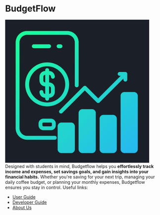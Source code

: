 # BudgetFlow
![](images/Icon.png)<br>
Designed with students in mind, Budgetflow helps you **effortlessly track income and expenses, set savings goals, and
gain insights into your financial habits.** Whether you're saving for your next trip, managing your daily coffee budget,
or planning your monthly expenses, Budgetflow ensures you stay in control.
Useful links:
* [User Guide](UserGuide.md)
* [Developer Guide](DeveloperGuide.md)
* [About Us](AboutUs.md)
